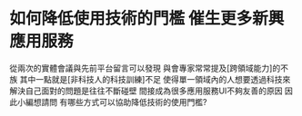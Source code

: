 # 如何降低使用技術的門檻 催生更多新興應用服務
從兩次的實體會議與先前平台留言可以發現
與會專家常常提及[跨領域能力]的不族
其中一點就是[非科技人的科技訓練]不足
使得單一領域內的人想要透過科技來解決自己面對的問題是往往不斷碰壁
間接成為很多應用服務UI不夠友善的原因
因此小編想請問 有哪些方式可以協助降低技術的使用門檻?

